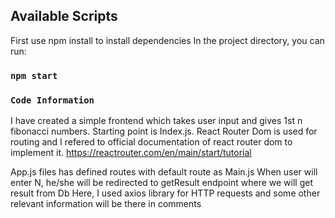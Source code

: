 
## Available Scripts
First use npm install to install dependencies
In the project directory, you can run:
### `npm start`

### `Code Information`
I have created a simple frontend which takes user input and gives 1st n fibonacci numbers.
Starting point is Index.js. React Router Dom is used for routing and I refered to official documentation of react router dom to implement it.
https://reactrouter.com/en/main/start/tutorial


App.js files has defined routes with default route as Main.js
When user will enter N, he/she will be redirected to getResult endpoint where we will get result from Db
Here, I used axios library for HTTP requests and some other relevant information will be there in comments

